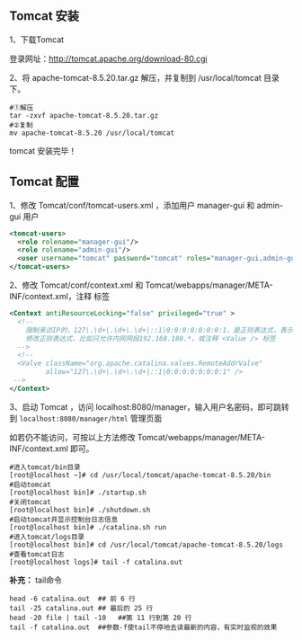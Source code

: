 ## Tomcat 安装

1、下载Tomcat

登录网址：http://tomcat.apache.org/download-80.cgi

2、将 apache-tomcat-8.5.20.tar.gz 解压，并复制到 /usr/local/tomcat 目录下。

```
#①解压
tar -zxvf apache-tomcat-8.5.20.tar.gz
#②复制
mv apache-tomcat-8.5.20 /usr/local/tomcat
```

tomcat 安装完毕！

## Tomcat 配置

1、修改 Tomcat/conf/tomcat-users.xml ，添加用户 manager-gui 和 admin-gui 用户

```xml
<tomcat-users>
  <role rolename="manager-gui"/>
  <role rolename="admin-gui"/>
  <user username="tomcat" password="tomcat" roles="manager-gui,admin-gui"/>
</tomcat-users>
```

2、修改 Tomcat/conf/context.xml 和 Tomcat/webapps/manager/META-INF/context.xml，注释 <Value /> 标签

```xml
<Context antiResourceLocking="false" privileged="true" >
  <!--
    限制来访IP的，127\.\d+\.\d+\.\d+|::1|0:0:0:0:0:0:0:1，是正则表达式，表示IPv4和IPv6的本机环回地址
    修改正则表达式，比如只允许内网网段192.168.180.*，或注释 <Value /> 标签
  -->
  <!-- 
  <Valve className="org.apache.catalina.valves.RemoteAddrValve"
         allow="127\.\d+\.\d+\.\d+|::1|0:0:0:0:0:0:0:1" /> 
 -->
</Context>
```

3、启动 Tomcat ，访问 localhost:8080/manager，输入用户名密码，即可跳转到 `localhost:8080/manager/html` 管理页面

如若仍不能访问，可按以上方法修改 Tomcat/webapps/manager/META-INF/context.xml 即可。

```
#进入tomcat/bin目录
[root@localhost ~]# cd /usr/local/tomcat/apache-tomcat-8.5.20/bin
#启动tomcat
[root@localhost bin]# ./startup.sh 
#关闭tomcat
[root@localhost bin]# ./shutdown.sh
#启动tomcat并显示控制台日志信息
[root@localhost bin]# ./catalina.sh run
#进入tomcat/logs目录
[root@localhost bin]# cd /usr/local/tomcat/apache-tomcat-8.5.20/logs
#查看tomcat日志
[root@localhost logs]# tail -f catalina.out
```

**补充：** tail命令
```
head -6 catalina.out  ## 前 6 行
tail -25 catalina.out ## 最后的 25 行
head -20 file | tail -10   ##第 11 行到第 20 行
tail -f catalina.out  ##参数-f使tail不停地去读最新的内容，有实时监视的效果
```
